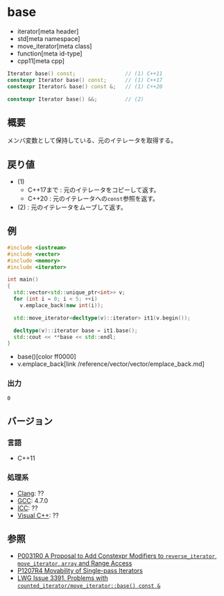 # base
* iterator[meta header]
* std[meta namespace]
* move_iterator[meta class]
* function[meta id-type]
* cpp11[meta cpp]

```cpp
Iterator base() const;                // (1) C++11
constexpr Iterator base() const;      // (1) C++17
constexpr Iterator& base() const &;   // (1) C++20

constexpr Iterator base() &&;         // (2)
```

## 概要
メンバ変数として保持している、元のイテレータを取得する。


## 戻り値

- (1)
    - C++17まで : 元のイテレータをコピーして返す。
    - C++20 : 元のイテレータへの`const`参照を返す。
- (2) : 元のイテレータをムーブして返す。

## 例
```cpp example
#include <iostream>
#include <vector>
#include <memory>
#include <iterator>

int main()
{
  std::vector<std::unique_ptr<int>> v;
  for (int i = 0; i < 5; ++i)
    v.emplace_back(new int(i));

  std::move_iterator<decltype(v)::iterator> it1(v.begin());

  decltype(v)::iterator base = it1.base();
  std::cout << **base << std::endl;
}
```
* base()[color ff0000]
* v.emplace_back[link /reference/vector/vector/emplace_back.md]

### 出力
```
0
```

## バージョン
### 言語
- C++11

### 処理系
- [Clang](/implementation.md#clang): ??
- [GCC](/implementation.md#gcc): 4.7.0
- [ICC](/implementation.md#icc): ??
- [Visual C++](/implementation.md#visual_cpp): ??


## 参照
- [P0031R0 A Proposal to Add Constexpr Modifiers to `reverse_iterator`, `move_iterator`, `array` and Range Access](http://www.open-std.org/jtc1/sc22/wg21/docs/papers/2015/p0031r0.html)
- [P1207R4 Movability of Single-pass Iterators](http://www.open-std.org/jtc1/sc22/wg21/docs/papers/2019/p1207r4.pdf)
- [LWG Issue 3391. Problems with `counted_iterator/move_iterator::base() const &`](https://cplusplus.github.io/LWG/issue3391)

